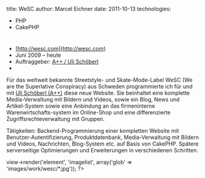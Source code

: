 title: WeSC
author: Marcel Eichner
date: 2011-10-13
technologies: 
  - PHP
  - CakePHP

# <?= $pageTitle ?>

* [http://wesc.com](http://wesc.com)
* Juni 2009 – heute
* Auftraggeber: [A++ / Uli Schöberl](http://www.aplusplus.org/)
* <?= implode(', ', $technologies); ?>  

Für das weltweit bekannte Streetstyle- und Skate-Mode-Label WeSC (We are the
Superlative Conspiracy) aus Schweden programmierte ich für und mit [Uli
Schöberl (A++)](http://www.aplusplus.org/) diese neue Website. Sie beinhaltet eine komplette
Media-Verwaltung mit Bildern und Videos, sowie ein Blog, News und
Artikel-System sowie eine Anbindung an das firmeninterne
Warenwirtschafts-system im Online-Shop und eine differenzierte
Zugriffsrechteverwaltung mit Gruppen.

Tätigkeiten: Backend-Programmierung einer kompletten Website mit
Benutzer-Autentifizierung, Produktdatenbank, Media-Verwaltung mit Bildern und
Videos, Nachrichten, Blog-System etc. auf Basis von CakePHP. Spätere
serverseitige Optimierungen und Erweiterungen in verschiedenen Schritten.

<?= $this->view->render('element', 'imagelist', array('glob' => 'images/work/wesc/*.jpg')); ?>